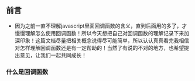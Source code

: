 ## 前言

* 因为之前一直不理解javascript里面回调函数的含义，直到后面用的多了，才慢慢理解怎么使用回调函数！所以今天想把自己对回调函数的理解记录下来加深印象！这篇文档尽量把相关概念说得尽可能简单，所以认认真真看完我相信对怎样理解回调函数还是有一定帮助的！当然了有说的不对的地方，也希望提出意见，让我们一起共同成长！

### 什么是回调函数